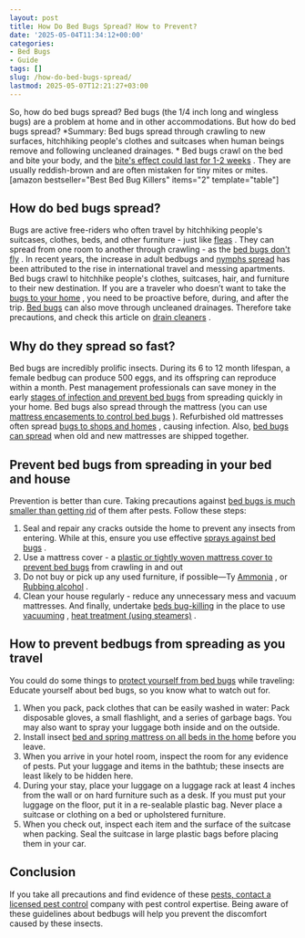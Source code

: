 ```yaml
---
layout: post
title: How Do Bed Bugs Spread? How to Prevent?
date: '2025-05-04T11:34:12+00:00'
categories:
- Bed Bugs
- Guide
tags: []
slug: /how-do-bed-bugs-spread/
lastmod: 2025-05-07T12:21:27+03:00
---
```


So, how do bed bugs spread? Bed bugs (the 1/4 inch long and wingless bugs) are a problem at home and in other accommodations. But how do bed bugs spread?
*Summary: Bed bugs spread through crawling to new surfaces, hitchhiking people's clothes and suitcases when human beings remove and following uncleaned drainages. *
Bed bugs crawl on the bed and bite your body, and the
[bite's effect could last for 1-2 weeks](https://pestpolicy.com/how-long-do-bed-bug-bites-last/)
. They are usually reddish-brown and are often mistaken for tiny mites or mites.
[amazon bestseller="Best Bed Bug Killers" items="2" template="table"]
## How do bed bugs spread?
Bugs are active free-riders who often travel by hitchhiking people's suitcases, clothes, beds, and other furniture - just like
[fleas](https://pestpolicy.com/can-humans-carry-fleas-from-one-home-to-another/)
. They can spread from one room to another through crawling - as the
[bed bugs don't fly](https://pestpolicy.com/do-bed-bugs-fly/)
.
In recent years, the increase in adult bedbugs and
[nymphs spread](https://pestpolicy.com/baby-bed-bugs/)
has been attributed to the rise in international travel and messing apartments.
Bed bugs crawl to hitchhike people's clothes, suitcases, hair, and furniture to their new destination. If you are a traveler who doesn’t want to take the
[bugs to your home](https://pestpolicy.com/does-vinegar-kill-bed-bugs/)
, you need to be proactive before, during, and after the trip.
[Bed bugs](https://pestpolicy.com/what-does-bed-bug-poop-look-like/)
can also move through uncleaned drainages. Therefore take precautions, and check this article on
[drain cleaners](https://pestpolicy.com/best-drain-cleaner//)
.
## Why do they spread so fast?
Bed bugs are incredibly prolific insects. During its 6 to 12 month lifespan, a female bedbug can produce 500 eggs, and its offspring can reproduce within a month.
Pest management professionals can save money in the early
[stages of infection and prevent bed bugs](https://pestpolicy.com/how-big-are-bed-bugs/)
from spreading quickly in your home.
Bed bugs also spread through the mattress (you can use
[mattress encasements to control bed bugs](https://pestpolicy.com/best-bed-bug-mattress-encasements/)
). Refurbished old mattresses often spread
[bugs to shops and homes](https://pestpolicy.com/home-remedies-for-bed-bugs/)
, causing infection. Also,
[bed bugs can spread](https://pestpolicy.com/bed-bugs-vs-mites/)
when old and new mattresses are shipped together.
## Prevent bed bugs from spreading in your bed and house
Prevention is better than cure. Taking precautions against
[bed bugs is much smaller than getting rid](https://pestpolicy.com/how-to-get-rid-of-bed-bugs-fast/)
of them after pests. Follow these steps:
1. Seal and repair any cracks outside the home to prevent any insects from entering. While at this, ensure you use effective
[sprays against bed bugs](https://pestpolicy.com/best-bed-bug-spray/)
.
2. Use a mattress cover - a
[plastic or tightly woven mattress cover to prevent bed bugs](https://pestpolicy.com/can-bed-bugs-climb-metal-or-plastic/)
from crawling in and out
3. Do not buy or pick up any used furniture, if possible—Ty
[Ammonia](https://pestpolicy.com/does-ammonia-kill-bed-bugs/)
, or
[Rubbing alcohol](https://pestpolicy.com/does-rubbing-alcohol-kill-bed-bugs/)
.
4. Clean your house regularly - reduce any unnecessary mess and vacuum mattresses. And finally, undertake
[beds bug-killing](https://pestpolicy.com/how-to-get-rid-of-bed-bugs-fast/)
in the place to use
[vacuuming](https://pestpolicy.com/best-vacuum-for-bed-bugs/)
,
[heat treatment (using steamers)](https://pestpolicy.com/best-bed-bug-steamer/)
.
## How to prevent bedbugs from spreading as you travel
You could do some things to
[protect yourself from bed bugs](https://pestpolicy.com/are-bed-bug-eggs-hard-or-soft/)
while traveling: Educate yourself about bed bugs, so you know what to watch out for.
1. When you pack, pack clothes that can be easily washed in water: Pack disposable gloves, a small flashlight, and a series of garbage bags. You may also want to spray your luggage both inside and on the outside.
2. Install insect
[bed and spring mattress on all beds in the home](https://pestpolicy.com/ortho-home-defense-dual-action-bed-bug-killer-review/)
before you leave.
3. When you arrive in your hotel room, inspect the room for any evidence of pests. Put your luggage and items in the bathtub; these insects are least likely to be hidden here.
4. During your stay, place your luggage on a luggage rack at least 4 inches from the wall or on hard furniture such as a desk. If you must put your luggage on the floor, put it in a re-sealable plastic bag. Never place a suitcase or clothing on a bed or upholstered furniture.
5. When you check out, inspect each item and the surface of the suitcase when packing. Seal the suitcase in large plastic bags before placing them in your car.
## Conclusion
If you take all precautions and find evidence of these
[pests, contact a licensed pest control](https://pestpolicy.com/flying-ants-vs-termites/)
company with pest control expertise.
Being aware of these guidelines about bedbugs will help you prevent the discomfort caused by these insects.
